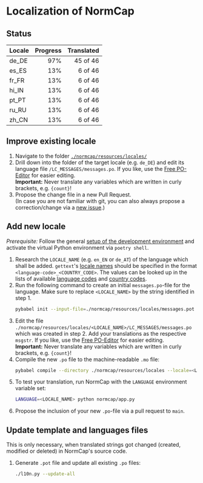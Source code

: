 # Localization of NormCap

## Status

| Locale | Progress | Translated |
| :----- | -------: | ---------: |
| de_DE  |      97% |   45 of 46 |
| es_ES  |      13% |    6 of 46 |
| fr_FR  |      13% |    6 of 46 |
| hi_IN  |      13% |    6 of 46 |
| pt_PT  |      13% |    6 of 46 |
| ru_RU  |      13% |    6 of 46 |
| zh_CN  |      13% |    6 of 46 |

## Improve existing locale

1. Navigate to the folder
   [`./normcap/resources/locales/`](https://github.com/dynobo/normcap/tree/main/normcap/resources/locales)
1. Drill down into the folder of the target locale (e.g. `de_DE`) and edit its language
   file `/LC_MESSAGES/messages.po`. If you like, use the
   [Free PO-Editor](https://pofile.net/free-po-editor) for easier editing.
   \
   **Important:** Never translate any variables which are written in curly brackets,
   e.g. `{count}`!
1. Propose the change file in a new Pull Request. \
   (In case you are not familiar with
   git, you can also always propose a correction/change via a
   [new issue](https://github.com/dynobo/normcap/issues/new/choose).)

## Add new locale

_Prerequisite:_ Follow the general
[setup of the development environment](../../../README.md#Development) and activate the
virtual Python environment via `poetry shell`.

1. Research the `LOCALE_NAME` (e.g. `en_EN` or `de_AT`) of the language which shall be
   added. `gettext`'s
   [locale names](https://www.gnu.org/software/gettext/manual/html_node/Locale-Names.html)
   should be specified in the format `<language-code>_<COUNTRY_CODE>`. The values can be
   looked up in the lists of available
   [language codes](https://www.gnu.org/software/gettext/manual/html_node/Usual-Language-Codes.html)
   and
   [country codes](https://www.gnu.org/software/gettext/manual/html_node/Country-Codes.html).
1. Run the following command to create an initial `messages.po`-file for the language.
   Make sure to replace `<LOCALE_NAME>` by the string identified in step 1.
   ```sh
   pybabel init --input-file=./normcap/resources/locales/messages.pot --output-dir=./normcap/resources/locales --locale <LOCALE_NAME>
   ```
1. Edit the file `./normcap/resources/locales/<LOCALE_NAME>/LC_MESSAGES/messages.po`
   which was created in step 2. Add your translations as the respective `msgstr`. If you
   like, use the [Free PO-Editor](https://pofile.net/free-po-editor) for easier editing.
   \
   **Important:** Never translate any variables which are written in curly brackets,
   e.g. `{count}`!
1. Compile the new `.po` file to the machine-readable `.mo` file:
   ```sh
   pybabel compile --directory ./normcap/resources/locales --locale=<LOCALE_NAME>
   ```
1. To test your translation, run NormCap with the `LANGUAGE` environment variable set:
   ```sh
   LANGUAGE=<LOCALE_NAME> python normcap/app.py
   ```
1. Propose the inclusion of your new `.po`-file via a pull request to `main`.

## Update template and languages files

This is only necessary, when translated strings got changed (created, modified or
deleted) in NormCap's source code.

1. Generate `.pot` file and update all existing `.po` files:
   ```sh
   ./l10n.py --update-all
   ```
